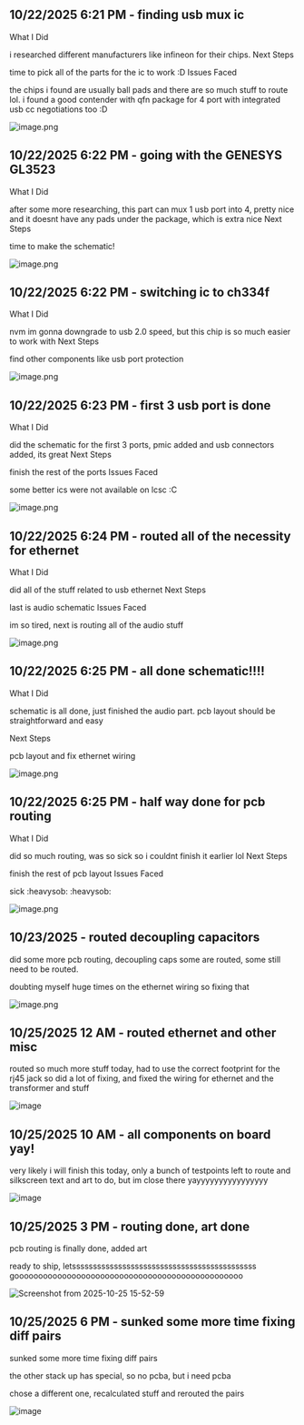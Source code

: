 <!--
  ===================    !!READ THIS NOTICE!!   ====================
  DO NOT edit this file manually. Your changes WILL BE OVERWRITTEN!
  This journal is auto generated and updated by Hack Club Blueprint.
  To edit this file, please edit your journal entries on Blueprint.
  ==================================================================
-->

## 10/22/2025 6:21 PM - finding usb mux ic  

What I Did

i researched different manufacturers like infineon for their chips.
Next Steps

time to pick all of the parts for the ic to work :D
Issues Faced

the chips i found are usually ball pads and there are so much stuff to route lol. i found a good contender with qfn package for 4 port with integrated usb cc negotiations too :D

![image.png](https://blueprint.hackclub.com/user-attachments/blobs/proxy/eyJfcmFpbHMiOnsiZGF0YSI6NDYwMCwicHVyIjoiYmxvYl9pZCJ9fQ==--4c9be2eb35be3f3f7cbc08716ce1a807dae89f31/image.png)
  

## 10/22/2025 6:22 PM - going with the GENESYS GL3523  


What I Did

after some more researching, this part can mux 1 usb port into 4, pretty nice and it doesnt have any pads under the package, which is extra nice
Next Steps

time to make the schematic!

![image.png](https://blueprint.hackclub.com/user-attachments/blobs/proxy/eyJfcmFpbHMiOnsiZGF0YSI6NDYwMSwicHVyIjoiYmxvYl9pZCJ9fQ==--51d4beb3696fa8cee0bed77964b3b933d757aa3e/image.png)

  

## 10/22/2025 6:22 PM - switching ic to ch334f  

What I Did

nvm im gonna downgrade to usb 2.0 speed, but this chip is so much easier to work with
Next Steps

find other components like usb port protection


![image.png](https://blueprint.hackclub.com/user-attachments/blobs/proxy/eyJfcmFpbHMiOnsiZGF0YSI6NDYwMiwicHVyIjoiYmxvYl9pZCJ9fQ==--a7a66060e0d8555c440364f8ee4e2f3ba1c5fd8f/image.png)

  

## 10/22/2025 6:23 PM - first 3 usb port is done  



What I Did

did the schematic for the first 3 ports, pmic added and usb connectors added, its great
Next Steps

finish the rest of the ports
Issues Faced

some better ics were not available on lcsc :C


![image.png](https://blueprint.hackclub.com/user-attachments/blobs/proxy/eyJfcmFpbHMiOnsiZGF0YSI6NDYwMywicHVyIjoiYmxvYl9pZCJ9fQ==--5ea69c1be66893d60249b49f5c47b6169c312b89/image.png)
  

## 10/22/2025 6:24 PM - routed all of the necessity for ethernet  

What I Did

did all of the stuff related to usb ethernet
Next Steps

last is audio schematic
Issues Faced

im so tired, next is routing all of the audio stuff

![image.png](https://blueprint.hackclub.com/user-attachments/blobs/proxy/eyJfcmFpbHMiOnsiZGF0YSI6NDYwNCwicHVyIjoiYmxvYl9pZCJ9fQ==--86d05df190298cc8cc96b860dda0c7027fa0fafa/image.png)
  

## 10/22/2025 6:25 PM - all done schematic!!!!  

What I Did

schematic is all done, just finished the audio part. pcb layout should be straightforward and easy

Next Steps

pcb layout and fix ethernet wiring

![image.png](https://blueprint.hackclub.com/user-attachments/blobs/proxy/eyJfcmFpbHMiOnsiZGF0YSI6NDYwNSwicHVyIjoiYmxvYl9pZCJ9fQ==--1912f16d553d314c080af9bd78c63c1542058b59/image.png)
  

## 10/22/2025 6:25 PM - half way done for pcb routing  

What I Did

did so much routing, was so sick so i couldnt finish it earlier lol
Next Steps

finish the rest of pcb layout
Issues Faced

sick :heavysob: :heavysob:

![image.png](https://blueprint.hackclub.com/user-attachments/blobs/proxy/eyJfcmFpbHMiOnsiZGF0YSI6NDYwNiwicHVyIjoiYmxvYl9pZCJ9fQ==--1a9d5e5205a277058c9f9197f46ed4f40b3b2cba/image.png)
  

## 10/23/2025 - routed decoupling capacitors  

did some more pcb routing, decoupling caps some are routed, some still need to be routed.

doubting myself huge times on the ethernet wiring so fixing that


![image.png](https://blueprint.hackclub.com/user-attachments/blobs/proxy/eyJfcmFpbHMiOnsiZGF0YSI6NTAyNiwicHVyIjoiYmxvYl9pZCJ9fQ==--831bdab5ce704d63bc371d80e804d4ee6a9f1c67/image.png)


  

## 10/25/2025 12 AM - routed ethernet and other misc  

routed so much more stuff today, had to use the correct footprint for the rj45 jack so did a lot of fixing, and fixed the wiring for ethernet and the transformer and stuff

![image](https://blueprint.hackclub.com/user-attachments/blobs/proxy/eyJfcmFpbHMiOnsiZGF0YSI6NTM4MCwicHVyIjoiYmxvYl9pZCJ9fQ==--276d2a58e30905a425993202088a81f6bbb35858/image.png)


  

## 10/25/2025 10 AM - all components on board yay!  

very likely i will finish this today, only a bunch of testpoints left to route and silkscreen text and art to do, but im close there yayyyyyyyyyyyyyyyy

![image](https://blueprint.hackclub.com/user-attachments/blobs/proxy/eyJfcmFpbHMiOnsiZGF0YSI6NTQ5OSwicHVyIjoiYmxvYl9pZCJ9fQ==--e9e54f8f31ece6b600013b7b921863512ef5bd29/image.png)
  

## 10/25/2025 3 PM - routing done, art done  

pcb routing is finally done, added art

ready to ship, letssssssssssssssssssssssssssssssssssssssssssss goooooooooooooooooooooooooooooooooooooooooooooooo

![Screenshot from 2025-10-25 15-52-59](https://blueprint.hackclub.com/user-attachments/blobs/proxy/eyJfcmFpbHMiOnsiZGF0YSI6NTU2NCwicHVyIjoiYmxvYl9pZCJ9fQ==--bc0810f2b7fcb2acd4ad29731769d7442416f879/Screenshot%20from%202025-10-25%2015-52-59.png)
  

## 10/25/2025 6 PM - sunked some more time fixing diff pairs  

sunked some more time fixing diff pairs

the other stack up has special, so no pcba, but i need pcba

chose a different one, recalculated stuff and rerouted the pairs

![image](https://blueprint.hackclub.com/user-attachments/blobs/proxy/eyJfcmFpbHMiOnsiZGF0YSI6NTU5MiwicHVyIjoiYmxvYl9pZCJ9fQ==--799934040a2a2b749ee7abf649ff269a6cead0e1/image.png)


  

